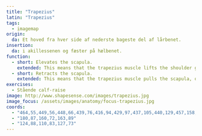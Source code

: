 ```yaml
---
title: "Trapezius"
latin: "Trapezius"
tags:
  - imagemap
origin: 
  da: Et hoved fra hver side af nederste bageste del af lårbenet.
insertion: 
  da: i akillessenen og fæster på hælbenet.
function: 
  - short: Elevates the scapula.
    extended: This means that the trapezius muscle lifts the shoulder girdle up (i.e. shrugging your shoulders).
  - short: Retracts the scapula.
    extended: This means that the trapezius muscle pulls the scapula, or shoulder blade, rearward such that it approaches the spine.
exercises:
  - Stående calf-raise
image: http://www.shapesense.com/images/trapezius.jpg
image_focus: /assets/images/anatomy/focus-trapezius.jpg
coords:
  - "464,55,449,56,448,66,439,76,416,94,429,97,437,105,440,129,457,158,475,124,481,95,497,90,475,77,465,67"
  - "180,87,160,72,163,89"
  - "124,88,110,83,127,73"
---
```

